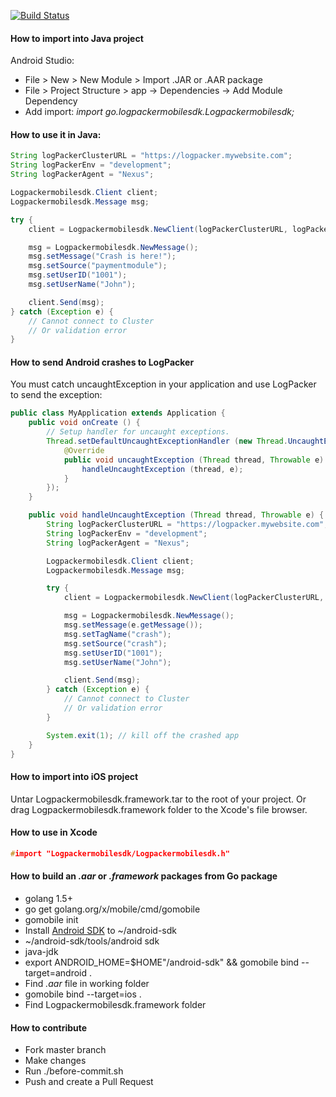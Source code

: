 [![Build Status](https://travis-ci.org/logpacker/mobile-sdk.svg?branch=master)](https://travis-ci.org/logpacker/mobile-sdk)

#### How to import into Java project

Android Studio:

* File > New > New Module > Import .JAR or .AAR package
* File > Project Structure > app -> Dependencies -> Add Module Dependency
* Add import: *import go.logpackermobilesdk.Logpackermobilesdk;*

#### How to use it in Java:

```java
String logPackerClusterURL = "https://logpacker.mywebsite.com";
String logPackerEnv = "development";
String logPackerAgent = "Nexus";

Logpackermobilesdk.Client client;
Logpackermobilesdk.Message msg;

try {
    client = Logpackermobilesdk.NewClient(logPackerClusterURL, logPackerEnv, logPackerAgent);

    msg = Logpackermobilesdk.NewMessage();
    msg.setMessage("Crash is here!");
    msg.setSource("paymentmodule");
    msg.setUserID("1001");
    msg.setUserName("John");

    client.Send(msg);
} catch (Exception e) {
    // Cannot connect to Cluster
    // Or validation error
}
```

#### How to send Android crashes to LogPacker

You must catch uncaughtException in your application and use LogPacker to send the exception:

```java
public class MyApplication extends Application {
    public void onCreate () {
        // Setup handler for uncaught exceptions.
        Thread.setDefaultUncaughtExceptionHandler (new Thread.UncaughtExceptionHandler() {
            @Override
            public void uncaughtException (Thread thread, Throwable e) {
                handleUncaughtException (thread, e);
            }
        });
    }

    public void handleUncaughtException (Thread thread, Throwable e) {
        String logPackerClusterURL = "https://logpacker.mywebsite.com";
        String logPackerEnv = "development";
        String logPackerAgent = "Nexus";

        Logpackermobilesdk.Client client;
        Logpackermobilesdk.Message msg;

        try {
            client = Logpackermobilesdk.NewClient(logPackerClusterURL, logPackerEnv, logPackerAgent);

            msg = Logpackermobilesdk.NewMessage();
            msg.setMessage(e.getMessage());
            msg.setTagName("crash");
            msg.setSource("crash");
            msg.setUserID("1001");
            msg.setUserName("John");

            client.Send(msg);
        } catch (Exception e) {
            // Cannot connect to Cluster
            // Or validation error
        }

        System.exit(1); // kill off the crashed app
    }
}
```

#### How to import into iOS project

Untar Logpackermobilesdk.framework.tar to the root of your project. Or drag Logpackermobilesdk.framework folder to the Xcode's file browser.

#### How to use in Xcode

```c
#import "Logpackermobilesdk/Logpackermobilesdk.h"
```

#### How to build an *.aar* or *.framework* packages from Go package

* golang 1.5+
* go get golang.org/x/mobile/cmd/gomobile
* gomobile init
* Install [Android SDK](https://developer.android.com/sdk/index.html#Other) to ~/android-sdk
* ~/android-sdk/tools/android sdk
* java-jdk
* export ANDROID_HOME=$HOME"/android-sdk" && gomobile bind --target=android .
* Find *.aar* file in working folder
* gomobile bind --target=ios .
* Find Logpackermobilesdk.framework folder

#### How to contribute

* Fork master branch
* Make changes
* Run ./before-commit.sh
* Push and create a Pull Request
